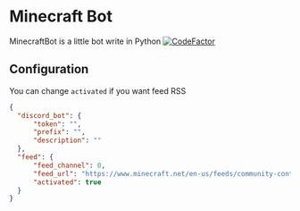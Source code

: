 # Minecraft Bot
MinecraftBot is a little bot write in Python
[![CodeFactor](https://www.codefactor.io/repository/github/kowanio/minecraft_bot/badge)](https://www.codefactor.io/repository/github/kowanio/minecraft_bot)
## Configuration


You can change `activated` if you want feed RSS

```json
{
  "discord_bot": {
      "token": "",
      "prefix": "",
      "description": ""
  },
  "feed": {
      "feed_channel": 0,
      "feed_url": "https://www.minecraft.net/en-us/feeds/community-content/rss",
      "activated": true
  }
}
```
